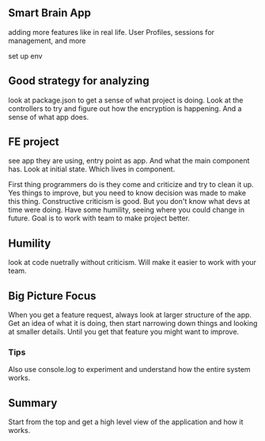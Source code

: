 ## Smart Brain App
adding more features like in real life. User Profiles, sessions for management, and more

set up env

## Good strategy for analyzing
look at package.json to get a sense of what project is doing. Look at the controllers to try and figure out how the encryption is happening. And a sense of what app does.

## FE project
see app they are using, entry point as app. And what the main component has. Look at initial state. Which lives in component.

First thing programmers do is they come and criticize and try to clean it up. Yes things to improve, but you need to know decision was made to make this thing. Constructive criticism is good. But you don't know what devs at time were doing. Have some humility, seeing where you could change in future. Goal is to work with team to make project better.

## Humility
look at code nuetrally without criticism. Will make it easier to work with your team.

## Big Picture Focus
When you get a feature request, always look at larger structure of the app. Get an idea of what it is doing, then start narrowing down things and looking at smaller details. Until you get that feature you might want to improve.

### Tips
Also use console.log  to experiment and understand how the entire system works. 

## Summary
Start from the top and get a high level view of the application and how it works.

